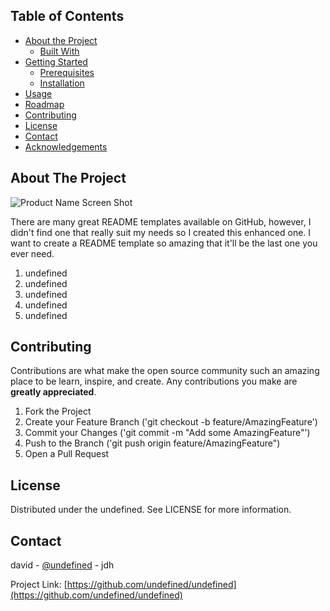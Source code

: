 ## Table of Contents

* [About the Project](#about-the-project)
  * [Built With](#built-with)
* [Getting Started](#getting-started)
  * [Prerequisites](#prerequisites)
  * [Installation](#installation)
* [Usage](#usage)
* [Roadmap](#roadmap)
* [Contributing](#contributing)
* [License](#license)
* [Contact](#contact)
* [Acknowledgements](#acknowledgements)



<!-- ABOUT THE PROJECT -->
## About The Project

![Product Name Screen Shot](../Coding_Quiz_App/Assets/Screenshots/Cleared_local_Storage.jpeg?raw=true "screenshot")

There are many great README templates available on GitHub, however, I didn't find one that really suit my needs so I created this enhanced one. I want to create a README template so amazing that it'll be the last one you ever need.



1. undefined
2. undefined
3. undefined
4. undefined
5. undefined





<!-- USAGE EXAMPLES 
## Usage

Use this space to show useful examples of how a project can be used. Additional screenshots, code examples and demos work well in this space. You may also link to more resources.

_For more examples, please refer to the [Documentation](https://example.com)_ -->



<!-- ROADMAP 
## Roadmap

See the [open issues](https://github.com/othneildrew/Best-README-Template/issues) for a list of proposed features (and known issues). -->



<!-- CONTRIBUTING -->
## Contributing

Contributions are what make the open source community such an amazing place to be learn, inspire, and create. Any contributions you make are **greatly appreciated**.

1. Fork the Project
2. Create your Feature Branch ('git checkout -b feature/AmazingFeature')
3. Commit your Changes ('git commit -m "Add some AmazingFeature"')
4. Push to the Branch ('git push origin feature/AmazingFeature")
5. Open a Pull Request



<!-- LICENSE -->
## License

Distributed under the undefined. See LICENSE for more information.


<!-- CONTACT -->
## Contact

<!--  Your Name - [@your_twitter](https://twitter.com/your_username) - email@example.com -->
david  - [@undefined](https://twitter.com/undefined) - jdh

<!-- [https://github.com/your_username/repo_name](https://github.com/your_username/repo_name) -->
Project Link: [https://github.com/undefined/undefined](https://github.com/undefined/undefined)
